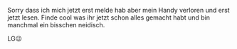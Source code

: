 Sorry dass ich mich jetzt erst melde hab aber mein Handy verloren und erst jetzt lesen. Finde cool was ihr jetzt schon alles gemacht habt und bin manchmal ein bisschen neidisch.

LG😉